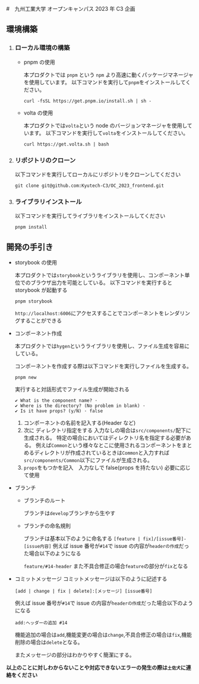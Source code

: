 #　九州工業大学 オープンキャンパス 2023 年 C3 企画

## 環境構築

1.  ### ローカル環境の構築

    -   pnpm の使用

        本プロダクトでは `pnpm` という `npm` より高速に動くパッケージマネージャを使用しています。
        以下コマンドを実行して`pnpm`をインストールしてください。

        `curl -fsSL https://get.pnpm.io/install.sh | sh -`

    -   volta の使用

        本プロダクトでは`volta`という node のバージョンマネージャを使用しています。
        以下コマンドを実行して`volta`をインストールしてください。

        `curl https://get.volta.sh | bash`

2.  ### リポジトリのクローン

    以下コマンドを実行してローカルにリポジトリをクローンしてください

    `git clone git@github.com:Kyutech-C3/OC_2023_frontend.git`

3.  ### ライブラリインストール

    以下コマンドを実行してライブラリをインストールしてください

    `pnpm install`

## 開発の手引き

-   storybook の使用

    本プロダクトでは`storybook`というライブラリを使用し、コンポーネント単位でのブラウザ出力を可能としている。
    以下コマンドを実行すると storybook が起動する

    `pnpm storybook`

    `http://localhost:6006`にアクセスすることでコンポーネントをレンダリングすることができる

-   コンポーネント作成

    本プロダクトでは`hygen`というライブラリを使用し、ファイル生成を容易にしている。

    コンポーネントを作成する際は以下コマンドを実行しファイルを生成する。

    `pnpm new`

    実行すると対話形式でファイル生成が開始される

    ```
    ✔ What is the component name? ·
    ✔ Where is the directory? (No problem in blank) ·
    ✔ Is it have props? (y/N) · false
    ```

    1. コンポーネントの名前を記入する(Header など)
    2. 次に ディレクトリ指定をする 入力なしの場合は`src/components/`配下に生成される。
       特定の場合においてはディレクトリ名を指定する必要がある。
       例えば`Common`という様々なとこに使用されるコンポーネントをまとめるディレクトリが作成されているときは`Common`と入力すれば`src/components/Common`以下にファイルが生成される。
    3. `props`をもつかを記入　入力なしで false(props を持たない)
       必要に応じて使用

-   ブランチ

    -   ブランチのルート

        ブランチは`develop`ブランチから生やす

    -   ブランチの命名規則

        ブランチは基本以下のように命名する
        `[feature | fix]/[issue番号]-[issue内容]`
        例えば issue 番号が`#14`で issue の内容が`headerの作成`だった場合以下のようになる

        `feature/#14-header`
        また不具合修正の場合`feature`の部分が`fix`となる

-   コミットメッセージ
    コミットメッセージは以下のように記述する

    `[add | change | fix | delete]:[メッセージ] [issue番号]`

    例えば issue 番号が`#14`で issue の内容が`headerの作成`だった場合以下のようになる

    `add:ヘッダーの追加 #14`

    機能追加の場合は`add`,機能変更の場合は`change`,不具合修正の場合は`fix`,機能削除の場合は`delete`となる。

    またメッセージの部分はわかりやすく簡潔にする。

**以上のことに対しわからないことや対応できないエラーの発生の際は`土佐犬`に連絡をください**
